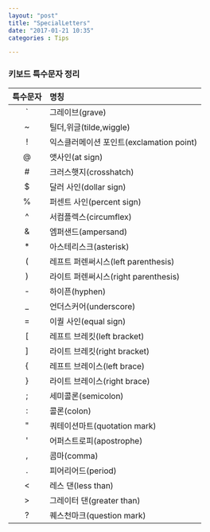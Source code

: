 ```yaml
---
layout: "post"
title: "SpecialLetters"
date: "2017-01-21 10:35"
categories : Tips

---
```


### 키보드 특수문자 정리

|특수문자|명칭|
|:---:|:---|
|`|그레이브(grave)|
|~|틸더,위글(tilde,wiggle)|
|!|익스클러메이션 포인트(exclamation point)|
|@|앳사인(at sign)|
|#|크러스햇지(crosshatch)|
|$|달러 사인(dollar sign)|
|%|퍼센트 사인(percent sign)|
|^|서컴플렉스(circumflex)|
|&|엠퍼샌드(ampersand)|
|*|아스테리스크(asterisk)|
|(|레프트 퍼렌써시스(left parenthesis)|
|)|라이트 퍼렌써시스(right parenthesis)|
|-|하이픈(hyphen)|
|_|언더스커어(underscore)|
|=|이퀄 사인(equal sign)|
|[|레프트 브레킷(left bracket)|
|]|라이트 브레킷(right bracket)|
|{|레프트 브레이스(left brace)|
|}|라이트 브레이스(right brace)|
|;|세미콜론(semicolon)|
|:|콜론(colon)|
|"|쿼테이션마트(quotation mark)|
|'|어퍼스트로피(apostrophe)|
|,|콤마(comma)|
|.|피어리어드(period)|
|<|레스 댄(less than)|
|>|그레이터 댄(greater than)|
|?|퀘스천마크(question mark)|
